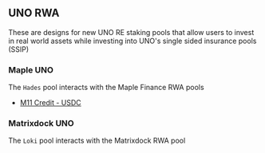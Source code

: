 ## UNO RWA

These are designs for new UNO RE staking pools that allow users to invest in real world assets while investing into UNO's single sided insurance pools (SSIP)

### Maple UNO

The `Hades` pool interacts with the Maple Finance RWA pools

- [M11 Credit - USDC](https://app.maple.finance/#/v2/lend/pool/0xd3cd37a7299b963bbc69592e5ba933388f70dc88)

### Matrixdock UNO

The `Loki` pool interacts with the Matrixdock RWA pool
